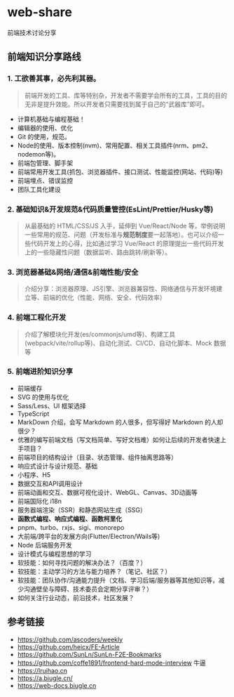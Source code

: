 # web-share
前端技术讨论分享

## 前端知识分享路线

### 1. 工欲善其事，必先利其器。

> 前端开发的工具、库等特别杂，开发者不需要学会所有的工具，工具的目的无非是提升效能。所以开发者只需要找到属于自己的“武器库”即可。

* 计算机基础与编程基础！
* 编辑器的使用、优化
* Git 的使用，规范。
* Node的使用、版本控制(nvm)、常用配置、相关工具插件(nrm、pm2、nodemon等)。
* 前端包管理、脚手架
* 前端常用开发工具(抓包、浏览器插件、接口测试、性能监控(网站、代码)等)
* 前端埋点、错误监控
* 团队工具化建设

### 2. 基础知识&开发规范&代码质量管控(EsLint/Prettier/Husky等)

> 从最基础的 HTML/CSS/JS 入手，延伸到 Vue/React/Node 等，举例说明一些常用的规范、问题（开发标准与**规范制度**要一起落地）。也可以介绍一些代码开发上的心得，比如通过学习 Vue/React 的原理提出一些代码开发上的一些隐藏性问题（数据监听、路由跳转/刷新等）。

### 3. 浏览器基础&网络/通信&前端性能/安全

> 介绍分享：浏览器原理、JS引擎、浏览器兼容性、网络通信与开发环境建立等、前端的优化（性能、网络、安全、代码效率）


### 4. 前端工程化开发

> 介绍了解模块化开发(es/commonjs/umd等)、构建工具(webpack/vite/rollup等)、自动化测试、CI/CD、自动化脚本、Mock 数据等

### 5. 前端进阶知识分享

* 前端缓存
* SVG 的使用与优化
* Sass/Less、UI 框架选择
* TypeScript
* MarkDown 介绍，会写 Markdown 的人很多，但写得好 Markdown 的人却很少？
* 优雅的编写前端文档（写文档简单、写好文档难）如何让后续的开发者快速上手项目？
* 前端项目的结构设计（目录、状态管理、组件抽离思路等）
* 响应式设计与设计规范、基础
* 小程序、H5
* 数据交互和API调用设计
* 前端动画和交互、数据可视化设计、WebGL、Canvas、3D动画等
* 前端国际化 i18n
* 服务器端渲染（SSR）和静态网站生成（SSG）
* **函数式编程、响应式编程、函数柯里化**
* pnpm、turbo、rxjs、sigi、monorepo
* 大前端/跨平台的发展方向(Flutter/Electron/Wails等)
* Node 后端服务开发
* 设计模式与编程思想的学习
* 软技能：如何寻找问题的解决办法？（百度？）
* 软技能：主动学习的方法与能力培养？（笔记、社区？）
* 软技能：团队协作/沟通能力提升（文档、学习后端/服务器等其他知识等，减少沟通壁垒与障碍、技术委员会定期分享评审？）
* 如何关注行业动态，前沿技术，社区发展？

## 参考链接

* https://github.com/ascoders/weekly
* https://github.com/heicx/FE-Article
* https://github.com/SunLn/SunLn-F2E-Bookmarks
* https://github.com/coffe1891/frontend-hard-mode-interview 牛逼
* https://lruihao.cn
* https://a.biugle.cn/
* https://web-docs.biugle.cn
